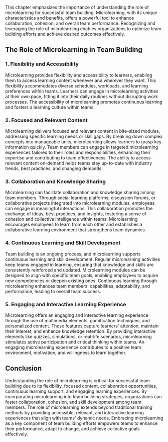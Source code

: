 
This chapter emphasizes the importance of understanding the role of microlearning for successful team building. Microlearning, with its unique characteristics and benefits, offers a powerful tool to enhance collaboration, cohesion, and overall team performance. Recognizing and leveraging the role of microlearning enables organizations to optimize team building efforts and achieve desired outcomes effectively.

The Role of Microlearning in Team Building
------------------------------------------

### 1\. Flexibility and Accessibility

Microlearning provides flexibility and accessibility to learners, enabling them to access learning content whenever and wherever they want. This flexibility accommodates diverse schedules, workloads, and learning preferences within teams. Learners can engage in microlearning activities at their own pace, fitting it into their daily routines without disrupting work processes. The accessibility of microlearning promotes continuous learning and fosters a learning culture within teams.

### 2\. Focused and Relevant Content

Microlearning delivers focused and relevant content in bite-sized modules, addressing specific learning needs or skill gaps. By breaking down complex concepts into manageable units, microlearning allows learners to grasp key information quickly. Team members can engage in targeted microlearning experiences tailored to their roles and responsibilities, enhancing their expertise and contributing to team effectiveness. The ability to access relevant content on-demand helps teams stay up-to-date with industry trends, best practices, and changing demands.

### 3\. Collaboration and Knowledge Sharing

Microlearning can facilitate collaboration and knowledge sharing among team members. Through social learning platforms, discussion forums, or collaborative projects integrated into microlearning modules, employees can engage in meaningful interactions. This collaboration promotes the exchange of ideas, best practices, and insights, fostering a sense of cohesion and collective intelligence within teams. Microlearning encourages employees to learn from each other and establishes a collaborative learning environment that strengthens team dynamics.

### 4\. Continuous Learning and Skill Development

Team building is an ongoing process, and microlearning supports continuous learning and skill development. Regular microlearning activities keep teams engaged in learning, ensuring that knowledge and skills are consistently reinforced and updated. Microlearning modules can be designed to align with specific team goals, enabling employees to acquire new competencies or deepen existing ones. Continuous learning through microlearning enhances team members' capabilities, adaptability, and performance, leading to overall team success.

### 5\. Engaging and Interactive Learning Experience

Microlearning offers an engaging and interactive learning experience through the use of multimedia elements, gamification techniques, and personalized content. These features capture learners' attention, maintain their interest, and enhance knowledge retention. By providing interactive elements like quizzes, simulations, or real-life scenarios, microlearning stimulates active participation and critical thinking within teams. An engaging microlearning experience contributes to a positive team environment, motivation, and willingness to learn together.

Conclusion
----------

Understanding the role of microlearning is critical for successful team building due to its flexibility, focused content, collaboration opportunities, continuous learning support, and engaging learning experiences. By incorporating microlearning into team building strategies, organizations can foster collaboration, cohesion, and skill development among team members. The role of microlearning extends beyond traditional training methods by providing accessible, relevant, and interactive learning experiences that align with teams' dynamic needs. Embracing microlearning as a key component of team building efforts empowers teams to enhance their performance, adapt to change, and achieve collective goals effectively.
